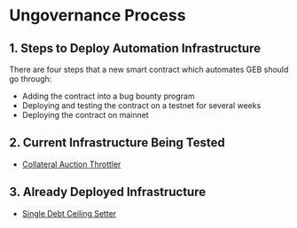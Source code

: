 # Ungovernance Process

## 1. Steps to Deploy Automation Infrastructure

There are four steps that a new smart contract which automates GEB should go through:

* Adding the contract into a bug bounty program
* Deploying and testing the contract on a testnet for several weeks
* Deploying the contract on mainnet

## 2. Current Infrastructure Being Tested

* [Collateral Auction Throttler](https://github.com/reflexer-labs/geb-collateral-auction-throttler/blob/master/src/CollateralAuctionThrottler.sol)

## 3. Already Deployed Infrastructure

* [Single Debt Ceiling Setter](https://github.com/reflexer-labs/geb-debt-ceiling-setter/blob/master/src/SingleSpotDebtCeilingSetter.sol)

